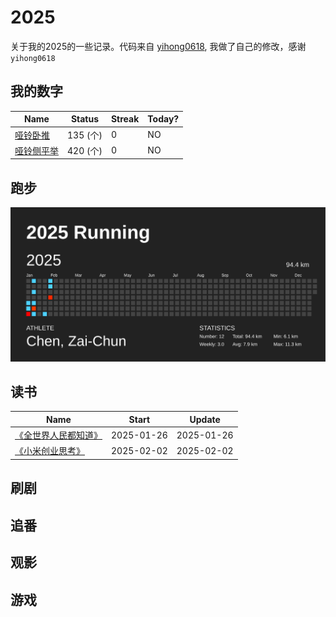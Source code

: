 # 2025
关于我的2025的一些记录。代码来自 [yihong0618](https://github.com/yihong0618/2021), 我做了自己的修改，感谢 `yihong0618`

## 我的数字

<!--START_SECTION:my_number-->
| Name | Status | Streak | Today? | 
 | ---- | ---- | ---- | ---- |
| [哑铃卧推](https://github.com/chenzaichun/2025/issues/5) | 135 (个) | 0 | NO |
| [哑铃侧平举](https://github.com/chenzaichun/2025/issues/4) | 420 (个) | 0 | NO |

<!--END_SECTION:my_number-->

## 跑步

![](https://raw.githubusercontent.com/chenzaichun/running_page/master/assets/github_2025.svg)


## 读书

<!--START_SECTION:my_read-->
| Name | Start | Update | 
 | ---- | ---- | ---- | 
| [《全世界人民都知道》](https://github.com/chenzaichun/2025/issues/8#issuecomment-2614184918) | 2025-01-26 | 2025-01-26 | 
| [《小米创业思考》](https://github.com/chenzaichun/2025/issues/8#issuecomment-2629185778) | 2025-02-02 | 2025-02-02 | 

<!--END_SECTION:my_read-->

## 刷剧

<!--START_SECTION:my_drama-->
<!--END_SECTION:my_drama-->

## 追番

<!--START_SECTION:my_bangumi-->
<!--END_SECTION:my_bangumi-->

## 观影

<!--START_SECTION:my_movie-->
<!--END_SECTION:my_movie-->

## 游戏
<!--START_SECTION:my_game-->
<!--END_SECTION:my_game-->


